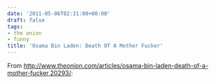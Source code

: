 ```yaml
---
date: '2011-05-06T02:31:00+00:00'
draft: false
tags:
- the onion
- funny
title: 'Osama Bin Laden: Death Of A Mother Fucker'
---
```


From http://www.theonion.com/articles/osama-bin-laden-death-of-a-mother-fucker,20293/:
